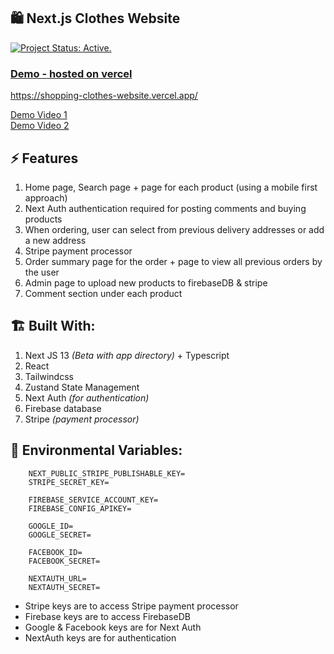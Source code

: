 ## 🛍️ Next.js Clothes Website
[![Project Status: Active.](https://www.repostatus.org/badges/latest/active.svg)](https://www.repostatus.org/#active)

### [Demo - hosted on vercel](https://shopping-clothes-website.vercel.app/)
https://shopping-clothes-website.vercel.app/

[Demo Video 1](public%2FDemoPart1.mp4) <br>
[Demo Video 2](public%2FDemoPart2.mp4)

## ⚡ Features
1. Home page, Search page + page for each product (using a mobile first approach)
2. Next Auth authentication required for posting comments and buying products
3. When ordering, user can select from previous delivery addresses or add a new address
4. Stripe payment processor
5. Order summary page for the order + page to view all previous orders by the user
6. Admin page to upload new products to firebaseDB & stripe
7. Comment section under each product


## 🏗️ Built With:
1. Next JS 13 _(Beta with app directory)_ + Typescript
2. React
3. Tailwindcss
4. Zustand State Management
5. Next Auth _(for authentication)_
6. Firebase database
7. Stripe _(payment processor)_


## 🌳 Environmental Variables:
```
    NEXT_PUBLIC_STRIPE_PUBLISHABLE_KEY=
    STRIPE_SECRET_KEY=
    
    FIREBASE_SERVICE_ACCOUNT_KEY=
    FIREBASE_CONFIG_APIKEY=
    
    GOOGLE_ID=
    GOOGLE_SECRET=
    
    FACEBOOK_ID=
    FACEBOOK_SECRET=
    
    NEXTAUTH_URL=
    NEXTAUTH_SECRET=
```

- Stripe keys are to access Stripe payment processor
- Firebase keys are to access FirebaseDB
- Google & Facebook keys are for Next Auth
- NextAuth keys are for authentication